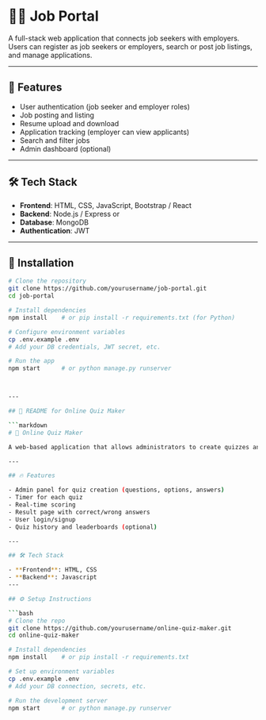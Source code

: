 # 🧑‍💼 Job Portal

A full-stack web application that connects job seekers with employers. Users can register as job seekers or employers, search or post job listings, and manage applications.

---

## 🚀 Features

- User authentication (job seeker and employer roles)
- Job posting and listing
- Resume upload and download
- Application tracking (employer can view applicants)
- Search and filter jobs
- Admin dashboard (optional)

---

## 🛠️ Tech Stack

- **Frontend**: HTML, CSS, JavaScript, Bootstrap / React 
- **Backend**: Node.js / Express or 
- **Database**: MongoDB 
- **Authentication**: JWT 

---

## 🧩 Installation

```bash
# Clone the repository
git clone https://github.com/yourusername/job-portal.git
cd job-portal

# Install dependencies
npm install    # or pip install -r requirements.txt (for Python)

# Configure environment variables
cp .env.example .env
# Add your DB credentials, JWT secret, etc.

# Run the app
npm start      # or python manage.py runserver



---

## 📝 README for Online Quiz Maker

```markdown
# 🧠 Online Quiz Maker

A web-based application that allows administrators to create quizzes and users to take them. Includes scoring, timing, and result history.

---

## 🔥 Features

- Admin panel for quiz creation (questions, options, answers)
- Timer for each quiz
- Real-time scoring
- Result page with correct/wrong answers
- User login/signup
- Quiz history and leaderboards (optional)

---

## 🛠️ Tech Stack

- **Frontend**: HTML, CSS
- **Backend**: Javascript
---

## ⚙️ Setup Instructions

```bash
# Clone the repo
git clone https://github.com/yourusername/online-quiz-maker.git
cd online-quiz-maker

# Install dependencies
npm install    # or pip install -r requirements.txt

# Set up environment variables
cp .env.example .env
# Add your DB connection, secrets, etc.

# Run the development server
npm start      # or python manage.py runserver
